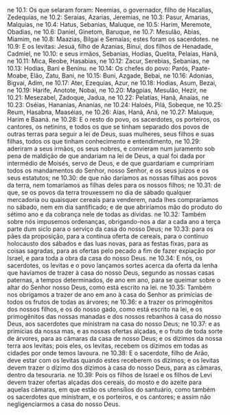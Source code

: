 ne 10.1: Os que selaram foram: Neemias, o governador, filho de Hacalias, Zedequias,
ne 10.2: Seraías, Azarias, Jeremias,
ne 10.3: Pasur, Amarias, Malquias,
ne 10.4: Hatus, Sebanias, Maluque,
ne 10.5: Harim, Meremote, Obadias,
ne 10.6: Daniel, Ginetom, Baruque,
ne 10.7: Mesulão, Abias, Miamim,
ne 10.8: Maazias, Bilgai e Semaías; estes foram os sacerdotes.
ne 10.9: E os levitas: Jesuá, filho de Azanias, Binuí, dos filhos de Henadade, Cadmiel,
ne 10.10: e seus irmãos, Sebanias, Hodias, Quelita, Pelaías, Hanã,
ne 10.11: Mica, Reobe, Hasabias,
ne 10.12: Zacur, Serebias, Sebanias,
ne 10.13: Hodias, Bani e Benínu.
ne 10.14: Os chefes do povo: Parós, Paate-Moabe, Elão, Zatu, Bani,
ne 10.15: Buni, Azgade, Bebai,
ne 10.16: Adonias, Bigvai, Adim,
ne 10.17: Ater, Ezequias, Azur,
ne 10.18: Hodias, Asum, Bezai,
ne 10.19: Harife, Anotote, Nobai,
ne 10.20: Magpias, Mesulão, Hezir,
ne 10.21: Mesezabel, Zadoque, Jadua,
ne 10.22: Pelatias, Hanã, Anaías,
ne 10.23: Oséias, Hananias, Ananías,
ne 10.24: Haloés, Pilá, Sobeque,
ne 10.25: Reum, Hasabna, Maaséias,
ne 10.26: Aías, Hanã, Anã,
ne 10.27: Maluque, Harim e Baaná.
ne 10.28: E o resto do povo, os sacerdotes, os porteiros, os cantores, os netinins, e todos os que se tinham separado dos povos de outras terras para seguir a lei de Deus, suas mulheres, seus filhos e suas filhas, todos os que tinham conhecimento e entendimento,
ne 10.29: aderiram a seus irmãos, os seus nobres, e convieram num juramento sob pena de maldição de que andariam na lei de Deus, a qual foi dada por intermédio de Moisés, servo de Deus, e de que guardariam e cumpririam todos os mandamentos do Senhor, nosso Senhor, e os seus juízos e os seus estatutos;
ne 10.30: de que não daríamos as nossas filhas aos povos da terra, nem tomaríamos as filhas deles para os nossos filhos;
ne 10.31: de que, se os povos da terra trouxessem no dia de sábado qualquer mercadoria ou quaisquer cereais para venderem, nada lhes compraríamos no sábado, nem em dia santificado; e de que abriríamos mão do produto do sétimo ano e da cobrança nele de todas as dívidas.
ne 10.32: Também sobre nós impusemos ordenanças, obrigando-nos a dar a cada ano a terça parte dum siclo para o serviço da casa do nosso Deus;
ne 10.33: para os pães da proposição, para a contínua oferta de cereais, para o contínuo holocausto dos sábados e das luas novas, para as festas fixas, para as coisas sagradas, para as ofertas pelo pecado a fim de fazer expiação por Israel, e para toda a obra da casa do nosso Deus.
ne 10.34: E nós, os sacerdotes, os levitas e o povo lançamos sortes acerca da oferta da lenha que havíamos de trazer à casa do nosso Deus, segundo as nossas casas paternas, a tempos determinados, de ano em ano, para se queimar sobre o altar do Senhor nosso Deus, como está escrito na lei.
ne 10.35: Também nos obrigamos a trazer de ano em ano à casa do Senhor as primícias de todos os frutos de todas as árvores;
ne 10.36: e a trazer os primogênitos dos nossos filhos, e os do nosso gado, como está escrito na lei, e os primogênitos das nossas manadas e dos nossos rebanhos à casa do nosso Deus, aos sacerdotes que ministram na casa do nosso Deus;
ne 10.37: e as primícias da nossa mas, e as nossas ofertas alçadas, e o fruto de toda sorte de árvores, para as câmaras da casa de nosso Deus; e os dízimos da nossa terra aos levitas; pois eles, os levitas, recebem os dízimos em todas as cidades por onde temos lavoura.
ne 10.38: E o sacerdote, filho de Arão, deve estar com os levitas quando estes receberem os dízimos; e os levitas devem trazer o dízimo dos dízimos à casa do nosso Deus, para as câmaras, dentro da tesouraria.
ne 10.39: Pois os filhos de Israel e os filhos de Levi devem trazer ofertas alçadas dos cereais, do mosto e do azeite para aquelas câmaras, em que estão os utensílios do santuário, como também os sacerdotes que ministram, e os porteiros, e os cantores; e assim não negligenciarmos a casa do nosso Deus.
